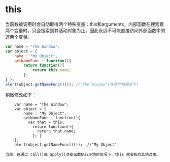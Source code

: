 # this

当函数被调用时会自动取得两个特殊变量：this和arguments，内部函数在搜索着两个变量时，只会搜索到其活动对象为止，因此永远不可能直接访问外部函数中的这两个变量。

```js
var name = "The Window";
var object = {
    name : "My Object",
    getNameFunc : function(){
        return function(){
            return this.name;
        };
} };
alert(object.getNameFunc()()); //"The Window"(在非严格模式下)
```



稍微修改如下：

```
    var name = "The Window";
    var object = {
        name : "My Object",
        getNameFunc : function(){
          var that = this;
            return function(){
              return that.name;
            }; }
    };
    alert(object.getNameFunc()());  //"My Object"
```

```
当然，在通过 call()或 apply()改变函数执行环境的情况下，this 就会指向其他对象。
```



